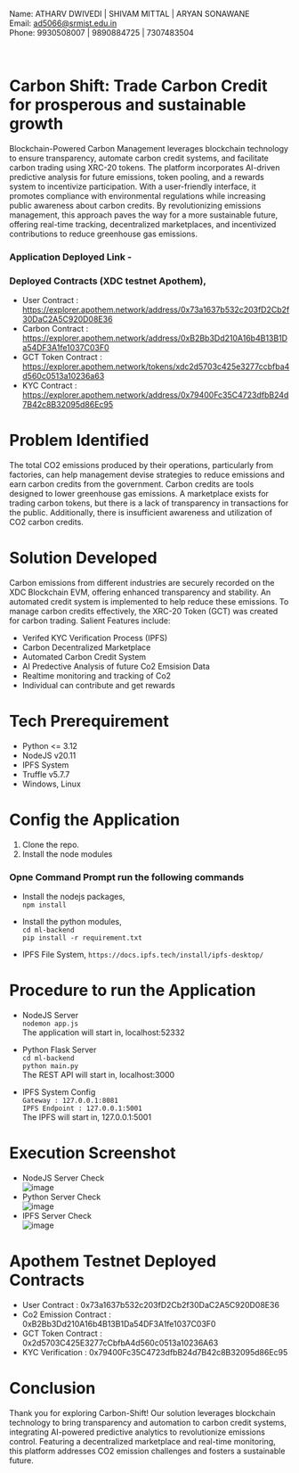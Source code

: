  Name: ATHARV DWIVEDI | SHIVAM MITTAL | ARYAN SONAWANE
 <br>
 Email: ad5066@srmist.edu.in
 <br>
 Phone: 9930508007 | 9890884725 | 7307483504

 <br>

# Carbon Shift: Trade Carbon Credit for prosperous and sustainable growth
Blockchain-Powered Carbon Management leverages blockchain technology to ensure transparency, automate carbon credit systems, and facilitate carbon trading using XRC-20 tokens. The platform incorporates AI-driven predictive analysis for future emissions, token pooling, and a rewards system to incentivize participation. With a user-friendly interface, it promotes compliance with environmental regulations while increasing public awareness about carbon credits. By revolutionizing emissions management, this approach paves the way for a more sustainable future, offering real-time tracking, decentralized marketplaces, and incentivized contributions to reduce greenhouse gas emissions.

### Application Deployed Link - 


### Deployed Contracts (XDC testnet Apothem),
- User Contract : https://explorer.apothem.network/address/0x73a1637b532c203fD2Cb2f30DaC2A5C920D08E36
- Carbon Contract : https://explorer.apothem.network/address/0xB2Bb3Dd210A16b4B13B1Da54DF3A1fe1037C03F0
- GCT Token Contract : https://explorer.apothem.network/tokens/xdc2d5703c425e3277ccbfba4d560c0513a10236a63
- KYC Contract : https://explorer.apothem.network/address/0x79400Fc35C4723dfbB24d7B42c8B32095d86Ec95
  
# Problem Identified
The total CO2 emissions produced by their operations, particularly from factories, can help management devise strategies to reduce emissions and earn carbon credits from the government. Carbon credits are tools designed to lower greenhouse gas emissions. A marketplace exists for trading carbon tokens, but there is a lack of transparency in transactions for the public. Additionally, there is insufficient awareness and utilization of CO2 carbon credits.

# Solution Developed
Carbon emissions from different industries are securely recorded on the XDC Blockchain EVM, offering enhanced transparency and stability. An automated credit system is implemented to help reduce these emissions. To manage carbon credits effectively, the XRC-20 Token (GCT) was created for carbon trading. Salient Features include:

- Verifed KYC Verification Process (IPFS)
- Carbon Decentralized Marketplace
- Automated Carbon Credit System
- AI Predective Analysis of future Co2 Emsision Data
- Realtime monitoring and tracking of Co2
- Individual can contribute and get rewards



# Tech Prerequirement
- Python <= 3.12
- NodeJS v20.11
- IPFS System
- Truffle v5.7.7
- Windows, Linux

# Config the Application
1. Clone the repo.
2. Install the node modules
### Opne Command Prompt run the following commands
- Install the nodejs packages,<br>
`npm install`

- Install the python modules,<br>
`cd ml-backend` <br>
`pip install -r requirement.txt`

- IPFS File System,
  `https://docs.ipfs.tech/install/ipfs-desktop/`

# Procedure to run the Application
- NodeJS Server <br>
`nodemon app.js`<br>
The application will start in, localhost:52332

- Python Flask Server <br>
`cd ml-backend` <br>
`python main.py`<br>
The REST API will start in, localhost:3000

- IPFS System Config <br>
`Gateway : 127.0.0.1:8081` <br>
`IPFS Endpoint : 127.0.0.1:5001`<br>
The IPFS will start in, 127.0.0.1:5001

# Execution Screenshot
- NodeJS Server Check <br>
  ![image](https://github.com/tech-creed/Green-Chain-PLI-Hackathon-2.0/assets/65155327/c57f7279-92e5-4f80-a141-bebea44a04a3)
- Python Server Check <br>
  ![image](https://github.com/tech-creed/Green-Chain-PLI-Hackathon-2.0/assets/65155327/8fdb179c-78bb-45e7-b579-a8c86e236f54)
- IPFS Server Check <br>
  ![image](https://github.com/tech-creed/Green-Chain-PLI-Hackathon-2.0/assets/65155327/fac9ab65-d546-4928-918d-fe33ca6f8ede)

# Apothem Testnet Deployed Contracts
 - User Contract : 0x73a1637b532c203fD2Cb2f30DaC2A5C920D08E36
 - Co2 Emission Contract : 0xB2Bb3Dd210A16b4B13B1Da54DF3A1fe1037C03F0
 - GCT Token Contract : 0x2d5703C425E3277cCbfbA4d560c0513a10236A63
 - KYC Verification : 0x79400Fc35C4723dfbB24d7B42c8B32095d86Ec95

# Conclusion
Thank you for exploring Carbon-Shift! Our solution leverages blockchain technology to bring transparency and automation to carbon credit systems, integrating AI-powered predictive analytics to revolutionize emissions control. Featuring a decentralized marketplace and real-time monitoring, this platform addresses CO2 emission challenges and fosters a sustainable future.
